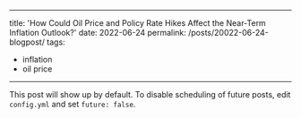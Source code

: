 ---
title: 'How Could Oil Price and Policy Rate Hikes Affect the Near-Term Inflation Outlook?'
date: 2022-06-24
permalink: /posts/20022-06-24-blogpost/
tags:
  - inflation
  - oil price
  ---

This post will show up by default. To disable scheduling of future posts, edit `config.yml` and set `future: false`. 
